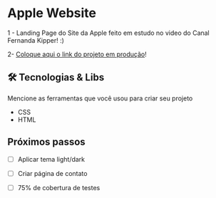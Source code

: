 # Apple Website

1 - Landing Page do Site da Apple feito em estudo no video do Canal Fernanda Kipper! :)

2- [Coloque aqui o link do projeto em produção](http://apple-websiteclone.s3-website.us-east-2.amazonaws.com/)!



## 🛠️ Tecnologias & Libs

Mencione as ferramentas que você usou para criar seu projeto

* CSS
* HTML


## Próximos passos
- [ ] Aplicar tema light/dark
- [ ] Criar página de contato
- [ ] 75% de cobertura de testes


